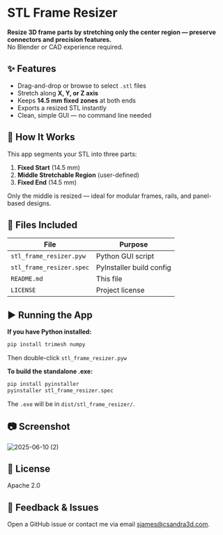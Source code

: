 
# STL Frame Resizer

**Resize 3D frame parts by stretching only the center region — preserve connectors and precision features.**  
No Blender or CAD experience required.

## ✨ Features
- Drag-and-drop or browse to select `.stl` files
- Stretch along **X, Y, or Z axis**
- Keeps **14.5 mm fixed zones** at both ends
- Exports a resized STL instantly
- Clean, simple GUI — no command line needed

## 🧠 How It Works
This app segments your STL into three parts:
1. **Fixed Start** (14.5 mm)
2. **Middle Stretchable Region** (user-defined)
3. **Fixed End** (14.5 mm)

Only the middle is resized — ideal for modular frames, rails, and panel-based designs.

## 📂 Files Included

| File                    | Purpose                                |
|-------------------------|----------------------------------------|
| `stl_frame_resizer.pyw` | Python GUI script                      |
| `stl_frame_resizer.spec`| PyInstaller build config               |
| `README.md`             | This file                              |
| `LICENSE`               | Project license                        |

## ▶️ Running the App

**If you have Python installed:**

```bash
pip install trimesh numpy
```

Then double-click `stl_frame_resizer.pyw`

**To build the standalone .exe:**

```bash
pip install pyinstaller
pyinstaller stl_frame_resizer.spec
```

The `.exe` will be in `dist/stl_frame_resizer/`.

## 📷 Screenshot
![2025-06-10 (2)](https://github.com/user-attachments/assets/3e947eb5-ef46-429b-bb37-9741780226ff)

## 📄 License

Apache 2.0

## 💬 Feedback & Issues

Open a GitHub issue or contact me via email sjames@csandra3d.com.

